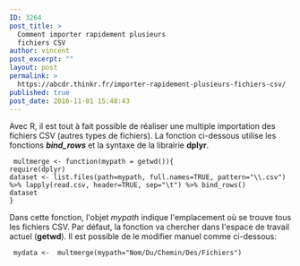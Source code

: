 ```yaml
---
ID: 3264
post_title: >
  Comment importer rapidement plusieurs
  fichiers CSV
author: vincent
post_excerpt: ""
layout: post
permalink: >
  https://abcdr.thinkr.fr/importer-rapidement-plusieurs-fichiers-csv/
published: true
post_date: 2016-11-01 15:48:43
---
```

Avec R, il est tout à fait possible de réaliser une multiple importation des fichiers CSV (autres types de fichiers). La fonction ci-dessous utilise les fonctions <em><strong>bind_rows</strong></em> et la syntaxe de la librairie <strong>dplyr</strong>.
<pre><code> multmerge &lt;- function(mypath = getwd()){
require(dplyr)
dataset &lt;- list.files(path=mypath, full.names=TRUE, pattern="\\.csv") %&gt;% lapply(read.csv, header=TRUE, sep="\t") %&gt;% bind_rows()
dataset
}
</code></pre>
Dans cette fonction, l'objet <em>mypath</em> indique l'emplacement où se trouve tous les fichiers CSV. Par défaut, la fonction va chercher dans l'espace de travail actuel (<strong>getwd</strong>). Il est possible de le modifier manuel comme ci-dessous:
<pre><code> mydata &lt;-  multmerge(mypath="Nom/Du/Chemin/Des/Fichiers")</code></pre>